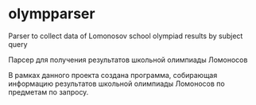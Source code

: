 # olympparser
Parser to collect data of Lomonosov school olympiad results by subject query

Парсер для получения результатов школьной олимпиады Ломоносов

В рамках данного проекта создана программа, собирающая информацию результатов школьной олимпиады Ломоносов по предметам по запросу.
